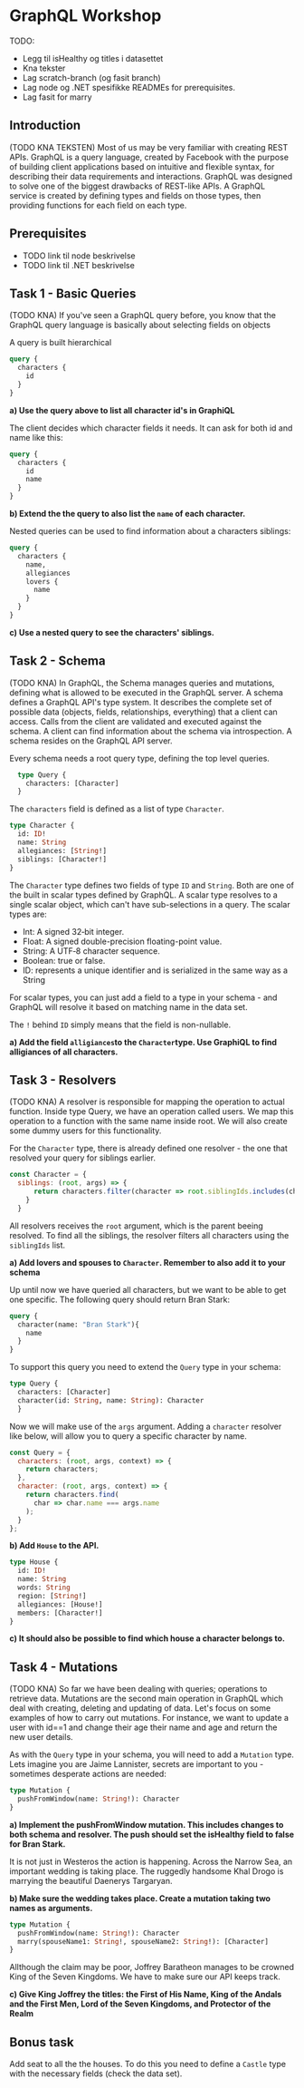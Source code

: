 # GraphQL Workshop

TODO: 
- Legg til isHealthy og titles i datasettet
- Kna tekster
- Lag scratch-branch (og fasit branch) 
- Lag node og .NET spesifikke READMEs for prerequisites. 
- Lag fasit for marry

## Introduction

(TODO KNA TEKSTEN) Most of us may be very familiar with creating REST APIs. GraphQL is a query language, created by Facebook with the purpose of building client applications based on intuitive and flexible syntax, for describing their data requirements and interactions. GraphQL was designed to solve one of the biggest drawbacks of REST-like APIs. A GraphQL service is created by defining types and fields on those types, then providing functions for each field on each type.

## Prerequisites

- TODO link til node beskrivelse
- TODO link til .NET beskrivelse

## Task 1 - Basic Queries

(TODO KNA) If you've seen a GraphQL query before, you know that the GraphQL query language is basically about selecting fields on objects

A query is built hierarchical 

```graphql
query {
  characters {
    id
  }
}
```

**a) Use the query above to list all character id's in GraphiQL**

The client decides which character fields it needs. It can ask for both id and name like this:

```graphql
query {
  characters {
    id
    name
  }
}
```
**b) Extend the the query to also list the `name` of each character.**

Nested queries can be used to find information about a characters siblings:

```graphql
query {
  characters {
    name,
    allegiances
    lovers {
      name
    }
  }
}
```

**c) Use a nested query to see the characters' siblings.**

## Task 2 - Schema 

(TODO KNA) In GraphQL, the Schema manages queries and mutations, defining what is allowed to be executed in the GraphQL server. A schema defines a GraphQL API's type system. It describes the complete set of possible data (objects, fields, relationships, everything) that a client can access. Calls from the client are validated and executed against the schema. A client can find information about the schema via introspection. A schema resides on the GraphQL API server.

Every schema needs a root query type, defining the top level queries.

```graphql
  type Query {
    characters: [Character]
  }
```

The `characters` field is defined as a list of type `Character`. 

```graphql
type Character {
  id: ID!
  name: String
  allegiances: [String!]
  siblings: [Character!]
}
```

The `Character` type defines two fields of type `ID` and `String`. Both are one of the built in scalar types defined by GraphQL. A scalar type resolves to a single scalar object, which can't have sub-selections in a query. The scalar types are: 

- Int: A signed 32‐bit integer.
- Float: A signed double-precision floating-point value.
- String: A UTF‐8 character sequence.
- Boolean: true or false.
- ID: represents a unique identifier and is serialized in the same way as a String

For scalar types, you can just add a field to a type in your schema - and GraphQL will resolve it based on matching name in the data set. 

The `!` behind `ID` simply means that the field is non-nullable. 

**a) Add the field `alligiances`to the `Character`type. Use GraphiQL to find alligiances of all characters.**

## Task 3 - Resolvers

(TODO KNA) A resolver is responsible for mapping the operation to actual function. Inside type Query, we have an operation called users. We map this operation to a function with the same name inside root. We will also create some dummy users for this functionality.

For the `Character` type, there is already defined one resolver - the one that resolved your query for siblings earlier.

```js
const Character = {
  siblings: (root, args) => {
      return characters.filter(character => root.siblingIds.includes(character.id));
    }
  }
```

All resolvers receives the `root` argument, which is the parent beeing resolved. To find all the siblings, the resolver filters all characters using the `siblingIds` list.

**a) Add lovers and spouses to `Character`. Remember to also add it to your schema**

Up until now we have queried all characters, but we want to be able to get one specific. The following query should return Bran Stark:

```graphql
query {
  character(name: "Bran Stark"){
    name
  }
}
```

To support this query you need to extend the `Query` type in your schema:

```graphql
type Query {
  characters: [Character]
  character(id: String, name: String): Character
  }
```

Now we will make use of the `args` argument. Adding a `character` resolver like below, will allow you to query a specific character by name.

```js
const Query = {
  characters: (root, args, context) => {
    return characters;
  },
  character: (root, args, context) => {
    return characters.find(
      char => char.name === args.name
    );
  }
};
```

**b) Add `House` to the API.**

```graphql
type House {
  id: ID!
  name: String
  words: String
  region: [String!]
  allegiances: [House!]
  members: [Character!]
}
```

**c) It should also be possible to find which house a character belongs to.**


## Task 4 - Mutations

(TODO KNA) So far we have been dealing with queries; operations to retrieve data. Mutations are the second main operation in GraphQL which deal with creating, deleting and updating of data. Let's focus on some examples of how to carry out mutations. For instance, we want to update a user with id==1 and change their age their name and age and return the new user details.

As with the `Query` type in your schema, you will need to add a `Mutation` type. Lets imagine you are Jaime Lannister, secrets are important to you - sometimes desperate actions are needed: 

```graphql
type Mutation {
  pushFromWindow(name: String!): Character
}
```

**a) Implement the pushFromWindow mutation. This includes changes to both schema and resolver. The push should set the isHealthy field to false for Bran Stark.** 

It is not just in Westeros the action is happening. Across the Narrow Sea, an important wedding is taking place. The ruggedly handsome Khal Drogo is marrying the beautiful Daenerys Targaryan. 

**b) Make sure the wedding takes place. Create a mutation taking two names as arguments.**

```graphql
type Mutation {
  pushFromWindow(name: String!): Character
  marry(spouseName1: String!, spouseName2: String!): [Character]
}
```

Allthough the claim may be poor, Joffrey Baratheon manages to be crowned King of the Seven Kingdoms. We have to make sure our API keeps track. 

**c) Give King Joffrey the titles: the First of His Name, King of the Andals and the First Men, Lord of the Seven Kingdoms, and Protector of the Realm**

## Bonus task 

Add seat to all the the houses. To do this you need to define a `Castle` type with the necessary fields (check the data set). 

